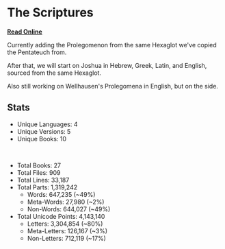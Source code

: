 # The Scriptures

**[Read Online](https://r-neal-kelly.github.io/the_scriptures/)**

Currently adding the Prolegomenon from the same Hexaglot we've copied the Pentateuch from.

After that, we will start on Joshua in Hebrew, Greek, Latin, and English, sourced from the same Hexaglot.

Also still working on Wellhausen's Prolegomena in English, but on the side.

## Stats

- Unique Languages: 4
- Unique Versions: 5
- Unique Books: 10

<br>

- Total Books: 27
- Total Files: 909
- Total Lines: 33,187
- Total Parts: 1,319,242
    - Words: 647,235 (~49%)
    - Meta-Words: 27,980 (~2%)
    - Non-Words: 644,027 (~49%)
- Total Unicode Points: 4,143,140
    - Letters: 3,304,854 (~80%)
    - Meta-Letters: 126,167 (~3%)
    - Non-Letters: 712,119 (~17%)
